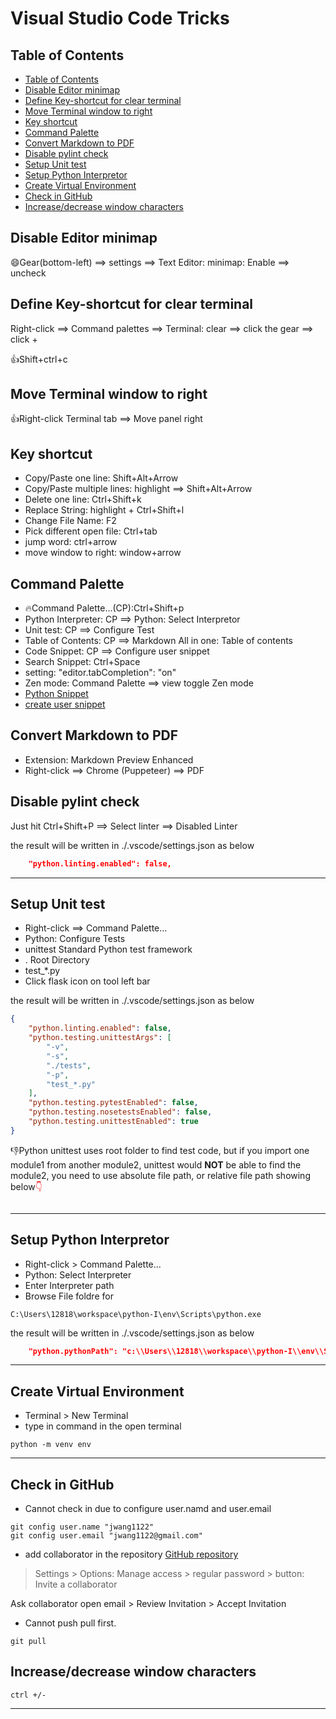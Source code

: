 <h1> Visual Studio Code Tricks</h1>

[](myIcons.md)

## Table of Contents
- [Table of Contents](#table-of-contents)
- [Disable Editor minimap](#disable-editor-minimap)
- [Define Key-shortcut for clear terminal](#define-key-shortcut-for-clear-terminal)
- [Move Terminal window to right](#move-terminal-window-to-right)
- [Key shortcut](#key-shortcut)
- [Command Palette](#command-palette)
- [Convert Markdown to PDF](#convert-markdown-to-pdf)
- [Disable pylint check](#disable-pylint-check)
- [Setup Unit test](#setup-unit-test)
- [Setup Python Interpretor](#setup-python-interpretor)
- [Create Virtual Environment](#create-virtual-environment)
- [Check in GitHub](#check-in-github)
- [Increase/decrease window characters](#increasedecrease-window-characters)

## Disable Editor minimap

😄Gear(bottom-left) ⟹ settings ⟹ Text Editor: minimap: Enable ⟹ uncheck
 
## Define Key-shortcut for clear terminal
Right-click ⟹ Command palettes ⟹ Terminal: clear ⟹ click the gear ⟹ click +

👍Shift+ctrl+c

## Move Terminal window to right

👍Right-click Terminal tab ⟹ Move panel right

## Key shortcut
* Copy/Paste one line: Shift+Alt+Arrow
* Copy/Paste multiple lines: highlight ⟹ Shift+Alt+Arrow
* Delete one line: Ctrl+Shift+k
* Replace String: highlight + Ctrl+Shift+l
* Change File Name: F2
* Pick different open file: Ctrl+tab
* jump word: ctrl+arrow
* move window to right: window+arrow

## Command Palette
* 🔥Command Palette...(CP):Ctrl+Shift+p
* Python Interpreter: CP ⟹ Python: Select Interpretor
* Unit test: CP ⟹ Configure Test
* Table of Contents: CP ⟹ Markdown All in one: Table of contents
* Code Snippet: CP ⟹ Configure user snippet
* Search Snippet: Ctrl+Space
* setting: "editor.tabCompletion": "on"
* Zen mode: Command Palette ⟹ view toggle Zen mode
* [Python Snippet](/Users/12818/AppData/Roaming/Code/User/snippets/python.json)
* [create user snippet](https://code.visualstudio.com/docs/editor/userdefinedsnippets)

## Convert Markdown to PDF
* Extension: Markdown Preview Enhanced
* Right-click ⟹ Chrome (Puppeteer) ⟹ PDF

## Disable pylint check
Just hit Ctrl+Shift+P ⟹ Select linter ⟹ Disabled Linter

the result will be written in ./.vscode/settings.json as below
```json
    "python.linting.enabled": false,
```
---

## Setup Unit test
* Right-click ⟹ Command Palette... 
* Python: Configure Tests
* unittest Standard Python test framework
* . Root Directory
* test_*.py
* Click flask icon on tool left bar

the result will be written in ./.vscode/settings.json as below
```json
{
    "python.linting.enabled": false,
    "python.testing.unittestArgs": [
        "-v",
        "-s",
        "./tests",
        "-p",
        "test_*.py"
    ],
    "python.testing.pytestEnabled": false,
    "python.testing.nosetestsEnabled": false,
    "python.testing.unittestEnabled": true
}
```

👎Python unittest uses root folder to find test code, but if you import one module1 from another module2, unittest would **NOT** be able to find the module2, you need to use absolute file path, or relative file path showing below<font color="red">👇</font>

```py

```
---

## Setup Python Interpretor
* Right-click > Command Palette... 
* Python: Select Interpreter
* Enter Interpreter path
* Browse File foldre for 
```
C:\Users\12818\workspace\python-I\env\Scripts\python.exe
```

the result will be written in ./.vscode/settings.json as below
```json
    "python.pythonPath": "c:\\Users\\12818\\workspace\\python-I\\env\\Scripts\\python.exe",
```
---

## Create Virtual Environment
* Terminal > New Terminal
* type in command in the open terminal
```
python -m venv env
```
---

## Check in GitHub
* Cannot check in due to configure user.namd and user.email
```
git config user.name "jwang1122"
git config user.email "jwang1122@gmail.com"
```
* add collaborator in the repository
[GitHub repository](https://github.com/jwang1122/python1)

> Settings > Options: Manage access > regular password > button: Invite a collaborator

Ask collaborator open email > Review Invitation > Accept Invitation

* Cannot push
    pull first.
```
git pull
```

## Increase/decrease window characters

```
ctrl +/-
```
---


